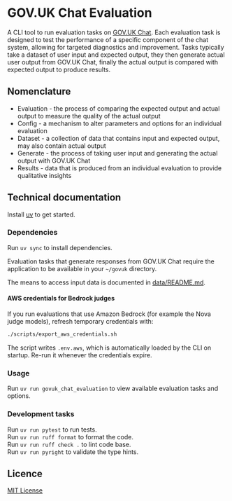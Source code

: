 # GOV.UK Chat Evaluation

A CLI tool to run evaluation tasks on [GOV.UK Chat](https://github.com/alphagov/govuk-chat). Each evaluation task is designed to test the performance of a specific component of the chat system, allowing for targeted diagnostics and improvement. Tasks typically take a dataset of user input and expected output, they then generate actual user output from GOV.UK Chat, finally the actual output is compared with expected output to produce results.

## Nomenclature

- Evaluation - the process of comparing the expected output and actual output to measure the quality of the actual output
- Config - a mechanism to alter parameters and options for an individual evaluation
- Dataset - a collection of data that contains input and expected output, may also contain actual output
- Generate - the process of taking user input and generating the actual output with GOV.UK Chat
- Results - data that is produced from an individual evaluation to provide qualitative insights 

## Technical documentation

Install [uv](https://docs.astral.sh/uv/) to get started.

### Dependencies

Run `uv sync` to install dependencies.  

Evaluation tasks that generate responses from GOV.UK Chat require the application to be available in your `~/govuk` directory.

The means to access input data is documented in [data/README.md](data/README.md).

#### AWS credentials for Bedrock judges

If you run evaluations that use Amazon Bedrock (for example the Nova judge models), refresh temporary credentials with:

```bash
./scripts/export_aws_credentials.sh
```

The script writes `.env.aws`, which is automatically loaded by the CLI on startup. Re-run it whenever the credentials expire.

### Usage

Run `uv run govuk_chat_evaluation` to view available evaluation tasks and options.

### Development tasks

Run `uv run pytest` to run tests.  
Run `uv run ruff format` to format the code.  
Run `uv run ruff check .` to lint code base.  
Run `uv run pyright` to validate the type hints.

## Licence

[MIT License](LICENCE)
